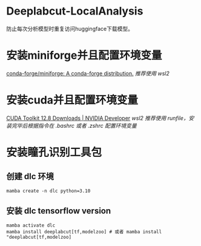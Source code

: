 # Deeplabcut-LocalAnalysis
防止每次分析模型时重复访问huggingface下载模型。

# 安装miniforge并且配置环境变量
[conda-forge/miniforge: A conda-forge distribution.](https://github.com/conda-forge/miniforge)
*推荐使用 wsl2*

# 安装cuda并且配置环境变量
[CUDA Toolkit 12.8 Downloads | NVIDIA Developer](https://developer.nvidia.com/cuda-downloads?target_os=Linux&target_arch=x86_64&Distribution=WSL-Ubuntu&target_version=2.0&target_type=deb_network)
*wsl2 推荐使用 runfile，安装完毕后根据指令在 .bashrc 或者 .zshrc 配置环境变量*

# 安装瞳孔识别工具包
## 创建 dlc 环境
`mamba create -n dlc python=3.10`

## 安装 dlc tensorflow version
```undefined
mamba activate dlc
mamba install deeplabcut[tf,modelzoo] # 或者 mamba install "deeplabcut[tf,modelzoo]
```
